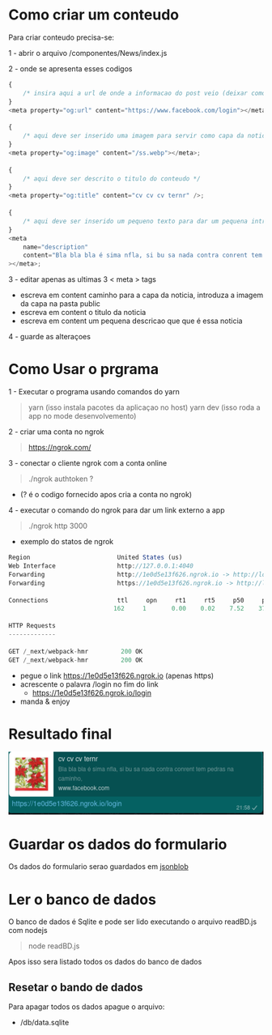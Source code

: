 # Como criar um conteudo

Para criar conteudo precisa-se:

1 - abrir o arquivo /componentes/News/index.js

2 - onde se apresenta esses codigos

```js
{
	/* insira aqui a url de onde a informacao do post veio (deixar como esta) */
}
<meta property="og:url" content="https://www.facebook.com/login"></meta>;

{
	/* aqui deve ser inserido uma imagem para servir como capa da noticia */
}
<meta property="og:image" content="/ss.webp"></meta>;

{
	/* aqui deve ser descrito o titulo do conteudo */
}
<meta property="og:title" content="cv cv cv ternr" />;

{
	/* aqui deve ser inserido um pequeno texto para dar um pequena introduçao a noticia */
}
<meta
	name="description"
	content="Bla bla bla é sima nfla, si bu sa nada contra conrent tem pedras na caminho,"
></meta>;
```

3 - editar apenas as ultimas 3 < meta > tags

- <meta property="og:image" content="/ss.webp"></meta> escreva em content caminho para a capa da noticia, introduza a imagem da capa na pasta public
- <meta property="og:title" content="cv cv cv ternr" /> escreva em content o titulo da noticia
- <meta name="description" content="descricao" ></meta> escreva em content um pequena descricao que que é essa noticia

4 - guarde as alteraçoes

# Como Usar o prgrama

1 - Executar o programa usando comandos do yarn

> yarn (isso instala pacotes da aplicaçao no host)
> yarn dev (isso roda a app no mode desenvolvemento)

2 - criar uma conta no ngrok

> https://ngrok.com/

3 - conectar o cliente ngrok com a conta online

> ./ngrok authtoken ?

- (? é o codigo fornecido apos cria a conta no ngrok)

4 - executar o comando do ngrok para dar um link externo a app

> ./ngrok http 3000

- exemplo do statos de ngrok

```js
Region                        United States (us)
Web Interface                 http://127.0.0.1:4040
Forwarding                    http://1e0d5e13f626.ngrok.io -> http://localhost:3000
Forwarding                    https://1e0d5e13f626.ngrok.io -> http://localhost:3000

Connections                   ttl     opn     rt1     rt5     p50     p90
                             162     1       0.00    0.02    7.52    37.19

HTTP Requests
-------------

GET /_next/webpack-hmr         200 OK
GET /_next/webpack-hmr         200 OK
```

- pegue o link https://1e0d5e13f626.ngrok.io (apenas https)
- acrescente o palavra /login no fim do link
  - https://1e0d5e13f626.ngrok.io/login
- manda & enjoy

# Resultado final

![NewsShared](/public/final.png)

# Guardar os dados do formulario

Os dados do formulario serao guardados em [jsonblob](https://jsonblob.com)

# Ler o banco de dados

O banco de dados é Sqlite e pode ser lido executando o arquivo readBD.js com nodejs

> node readBD.js

Apos isso sera listado todos os dados do banco de dados

## Resetar o bando de dados

Para apagar todos os dados apague o arquivo:

- /db/data.sqlite
